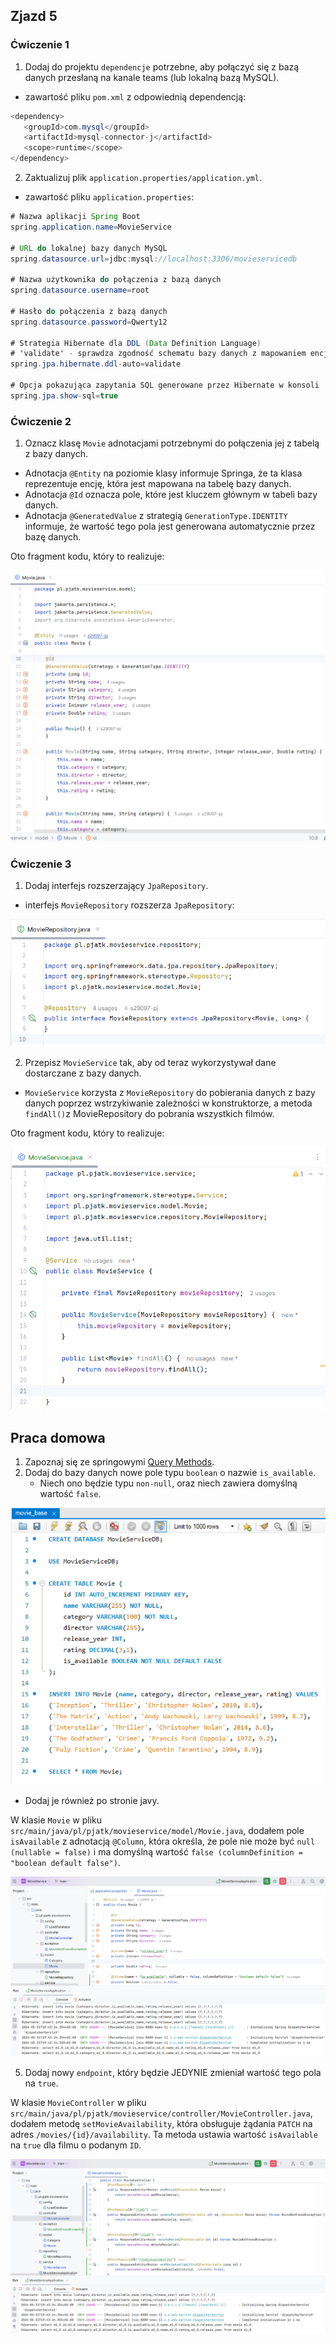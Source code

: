 ## Zjazd 5 

### Ćwiczenie 1 
1. Dodaj do projektu `dependencje` potrzebne, aby połączyć się z bazą danych przesłaną na kanale teams
(lub lokalną bazą MySQL).

- zawartość pliku `pom.xml` z odpowiednią dependencją:
```java
<dependency>
   <groupId>com.mysql</groupId>
   <artifactId>mysql-connector-j</artifactId>
   <scope>runtime</scope>
</dependency>
```

2. Zaktualizuj plik `application.properties/application.yml`.

- zawartość pliku `application.properties`:
```java
# Nazwa aplikacji Spring Boot
spring.application.name=MovieService

# URL do lokalnej bazy danych MySQL
spring.datasource.url=jdbc:mysql://localhost:3306/movieservicedb

# Nazwa użytkownika do połączenia z bazą danych
spring.datasource.username=root

# Hasło do połączenia z bazą danych
spring.datasource.password=Qwerty12

# Strategia Hibernate dla DDL (Data Definition Language)
# 'validate' - sprawdza zgodność schematu bazy danych z mapowaniem encji podczas startu
spring.jpa.hibernate.ddl-auto=validate

# Opcja pokazująca zapytania SQL generowane przez Hibernate w konsoli
spring.jpa.show-sql=true
```

### Ćwiczenie 2
1. Oznacz klasę `Movie` adnotacjami potrzebnymi do połączenia jej z tabelą z bazy danych.

- Adnotacja `@Entity` na poziomie klasy informuje Springa, że ta klasa reprezentuje encję, 
która jest mapowana na tabelę bazy danych.  
- Adnotacja `@Id` oznacza pole, które jest kluczem głównym w tabeli bazy danych.  
- Adnotacja `@GeneratedValue` z strategią `GenerationType.IDENTITY` 
informuje, że wartość tego pola jest generowana automatycznie przez bazę danych.  

Oto fragment kodu, który to realizuje:

![img_01.png](img/05/img_01.png)

### Ćwiczenie 3 
1. Dodaj interfejs rozszerzający `JpaRepository`.

- interfejs `MovieRepository` rozszerza `JpaRepository`:

![img_02.png](img/05/img_02.png)

2. Przepisz `MovieService` tak, aby od teraz wykorzystywał dane dostarczane z bazy danych.

- `MovieService` korzysta z `MovieRepository` do pobierania danych z bazy danych 
poprzez wstrzykiwanie zależności w konstruktorze, a metoda `findAll()`z MovieRepository 
do pobrania wszystkich filmów. 

Oto fragment kodu, który to realizuje:

![img_03.png](img/05/img_03.png)

## Praca domowa
1. Zapoznaj się ze springowymi [Query Methods](https://docs.spring.io/spring-data/jpa/reference/jpa/query-methods.html).
2. Dodaj do bazy danych nowe pole typu `boolean` o nazwie `is_available`.
   - Niech ono będzie typu `non-null`, oraz niech zawiera domyślną wartość `false`.

![img_04.png](img/05/img_04.png)

  - Dodaj je również po stronie javy.

W klasie `Movie` w pliku `src/main/java/pl/pjatk/movieservice/model/Movie.java`, 
dodałem pole `isAvailable` z adnotacją `@Column`, która określa, że pole nie może być `null (nullable = false)` 
i ma domyślną wartość `false (columnDefinition = "boolean default false")`.

![img_05.png](img/05/img_05.png)

5. Dodaj nowy `endpoint`, który będzie JEDYNIE zmieniał wartość tego pola na `true`.

W klasie `MovieController` w pliku `src/main/java/pl/pjatk/movieservice/controller/MovieController.java`, 
dodałem metodę `setMovieAvailability`, która obsługuje żądania `PATCH` na adres `/movies/{id}/availability`. 
Ta metoda ustawia wartość `isAvailable` na `true` dla filmu o podanym `ID`.

![img_06.png](img/05/img_06.png)
